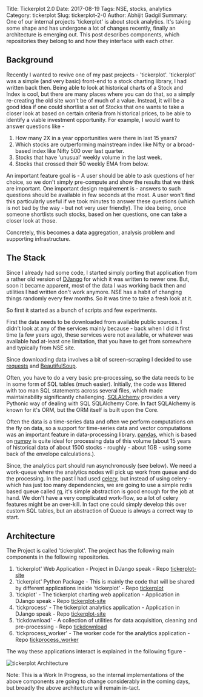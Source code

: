 Title: Tickerplot 2.0
Date: 2017-08-19
Tags: NSE, stocks, analytics
Category: tickerplot
Slug: tickerplot-2-0
Author: Abhijit Gadgil
Summary: One of our internal projects 'tickerplot' is about stock analytics. It's taking some shape and has undergone a lot of changes recently, finally an architecture is emerging out. This post describes components, which repositories they belong to and how they interface with each other.

## Background

Recently I wanted to revive one of my past projects - 'tickerplot'. 'tickerplot' was a simple (and very basic) front-end to a stock charting library, I had written back then. Being able to look at historical charts of a Stock and Index is cool, but there are many places where you can do that, so a simply re-creating the old site won't be of much of a value. Instead, it will be a good idea if one could shortlist a set of Stocks that one wants to take a closer look at based on certain criteria from historical prices, to be able to identify a viable investment opportunity. For example, I would want to answer questions like -

1. How many 2X in a year opportunities were there in last 15 years?
2. Which stocks are outperforming mainstream index like Nifty or a broad-based index like Nifty 500 over last quarter.
3. Stocks that have 'unusual' weekly volume in the last week.
4. Stocks that crossed their 50 weekly EMA from below.

An important feature goal is - A user should be able to ask questions of her choice, so we don't simply pre-compute and show the results that we think are important. One important design requirement is - answers to such questions should be available in few seconds at the most. A user won't find this particularly useful if we took minutes to answer these questions (which is not bad by the way - but not very user friendly). The idea being, once someone shortlists such stocks, based on her questions, one can take a closer look at those.

Concretely, this becomes a data aggregation, analysis problem and supporting infrastructure.

## The Stack

Since I already had some code, I started simply porting that application from a rather old version of [DJango]() for which it was written to newer one. But, soon it became apparent, most of the data I was working back then and utilities I had written don't work anymore. NSE has a habit of changing things randomly every few months. So it was time to take a fresh look at it.

So first it started as a bunch of scripts and few experiments.

First the data needs to be downloaded from available public sources. I didn't look at any of the services mainly because - back when I did it first time (a few years ago), these services were not available, or whatever was available had at-least one limitation, that you have to get from somewhere and typically from NSE site.

Since downloading data involves a bit of screen-scraping I decided to use [requests]() and [BeautifulSoup]().

Often, you have to do a very basic pre-processing, so the data needs to be in some form of SQL tables (much easier). Initially, the code was littered with too man SQL statements across several files, which made maintainability significantly challenging. [SQLAlchemy]() provides a very Pythonic way of dealing with SQL SQLAlchemy Core. In fact SQLAlchemy is known for it's ORM, but the ORM itself is built upon the Core.

Often the data is a time-series data and often we perform computations on the fly on data, so a support for time-series data and vector computations was an important feature in data-processing library.  [pandas](),  which is based on [numpy]() is quite ideal for processing data of this volume (about 15 years of historical data of about 1500 stocks - roughly - about 1GB - using some back of the envelope calculations.).

Since, the analytics part should run asynchronously (see below). We need a work-queue where the analytics nodes will pick up work from queue and do the processing. In the past I had used [celery](), but instead of using celery - which has just too many dependencies, we are going to use a simple redis based queue called [rq](), it's simple abstraction is good enough for the job at hand. We don't have a very complicated work-flow, so a lot of celery features might be an over-kill. In fact one could simply develop this over custom SQL tables, but an abstraction of Queue is always a correct way to start.

## Architecture

The Project is called 'tickerplot'. The project has the following main components in the following repositories.

1. 'tickerplot' Web Application - Project in DJango speak - Repo [tickerplot-site]()
2. 'tickerplot' Python Package - This is mainly the code that will be shared by different applications inside 'tickerplot' - Repo [tickerplot]()
3. 'tickplot' - The tickerplot charting web application - Application in DJango speak - Repo [tickerplot-site]()
4. 'tickprocess' - The tickerplot analytics application - Application in DJango speak - Repo [tickerplot-site]()
5. 'tickdownload' - A collection of utilities for data acquisition, cleaning and pre-processing - Repo [tickdownload]()
6. 'tickprocess_worker' - The worker code for the analytics application - Repo [tickprocess_worker]()

The way these applications interact is explained in the following figure -

![tickerplot Architecture](/images/tickerplot-architecture.png "TickerPlot Architecture")

Note: This is a Work In Progress, so the internal implementations of the above components are going to change considerably in the coming days, but broadly the above architecture will remain in-tact.
